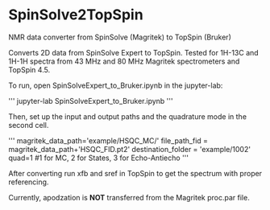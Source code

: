 # SpinSolve2TopSpin
NMR data converter from SpinSolve (Magritek) to TopSpin (Bruker)

Converts 2D data from SpinSolve Expert to TopSpin.
Tested for 1H-13C and 1H-1H spectra from 43 MHz and 80 MHz Magritek spectrometers and TopSpin 4.5.

To run, open SpinSolveExpert_to_Bruker.ipynb in the jupyter-lab:

'''
jupyter-lab SpinSolveExpert_to_Bruker.ipynb
'''

Then, set up the input and output paths and the quadrature mode in the second cell.

''' 
magritek_data_path='example/HSQC_MC/'
file_path_fid = magritek_data_path+'HSQC_FID.pt2'
destination_folder = 'example/1002'
quad=1 #1 for MC, 2 for States, 3 for Echo-Antiecho
'''

After converting run xfb and sref in TopSpin to get the spectrum with proper referencing.

Currently, apodzation is **NOT** transferred from the Magritek proc.par file.



